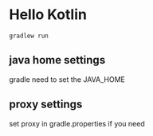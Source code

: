 # Hello Kotlin


```
gradlew run
```

## java home settings
gradle need to set the JAVA_HOME 

## proxy settings
set proxy in gradle.properties if you need
